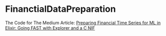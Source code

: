 # FinanctialDataPreparation

The Code for The Medium Article:
[Preparing Financial Time Series for ML in Elixir: Going FAST with Explorer and a C NIF](https://medium.com/@yairoz/preparing-financial-time-series-for-ml-in-elixir-going-fast-with-explorer-a-c-nif-b49f0511b3c3)
